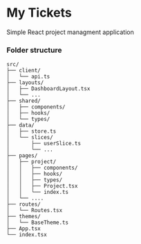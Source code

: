 # My Tickets

Simple React project managment application

### Folder structure


```
src/
├── client/
│   └── api.ts
├── layouts/
│   ├── DashboardLayout.tsx
│   └── ...
├── shared/
│   ├── components/
│   ├── hooks/
│   └── types/
├── data/
│   ├── store.ts
│   └── slices/
│       ├── userSlice.ts
│       └── ...
├── pages/
│   ├── project/
│   │   ├── components/
│   │   ├── hooks/
│   │   ├── types/
│   │   ├── Project.tsx
│   │   └── index.ts
│   └── ....
├── routes/
│   └── Routes.tsx
├── themes/
│   └── BaseTheme.ts
├── App.tsx
└── index.tsx
```
